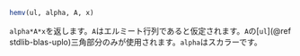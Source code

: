 ```julia
hemv(ul, alpha, A, x)
```

`alpha*A*x`を返します。`A`はエルミート行列であると仮定されます。`A`の[`ul`](@ref stdlib-blas-uplo)三角部分のみが使用されます。`alpha`はスカラーです。
